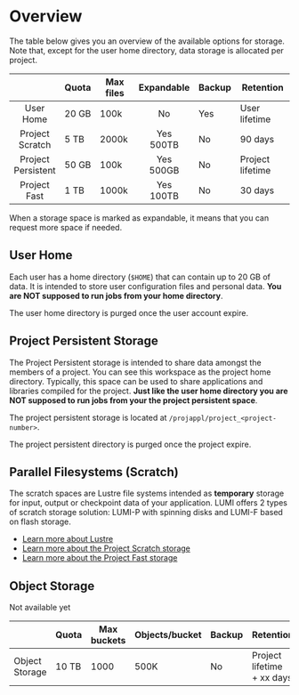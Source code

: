 # Overview

[lustre]: parallel/lustre.md
[lumif]: parallel/lumif.md 
[lumip]: parallel/lumip.md 

The table below gives you an overview of the available options for storage. Note
that, except for the user home directory, data storage is allocated per project.

|                       | Quota | Max files | Expandable   | Backup | Retention        |
|:---------------------:|-------|-----------|:------------:|--------|------------------|
| User<br>Home          | 20 GB | 100k      | No           | Yes    | User lifetime    |
| Project<br>Scratch    | 5 TB  | 2000k     | Yes<br>500TB | No     | 90 days          |
| Project<br>Persistent | 50 GB | 100k      | Yes<br>500GB | No     | Project lifetime |
| Project<br>Fast       | 1 TB  | 1000k     | Yes<br>100TB | No     | 30 days          |

When a storage space is marked as expandable, it means that you can request 
more space if needed.

## User Home

Each user has a home directory (`$HOME`) that can contain up to 20 GB of data. 
It is intended to store user configuration files and personal data. **You are
NOT supposed to run jobs from your home directory**.

The user home directory is purged once the user account expire.

## Project Persistent Storage

The Project Persistent storage is intended to share data amongst the members of
a project. You can see this workspace as the project home directory. Typically, 
this space can be used to share applications and libraries compiled for the 
project. **Just like the user home directory you are NOT supposed to run jobs 
from your the project persistent space**.

The project persistent storage is located at `/projappl/project_<project-number>`.

The project persistent directory is purged once the project expire.

## Parallel Filesystems (Scratch)

The scratch spaces are Lustre file systems intended as **temporary** storage for
input, output or checkpoint data of your application. LUMI offers 2 types of 
scratch storage solution: LUMI-P with spinning disks and LUMI-F based on flash 
storage.

- [Learn more about Lustre][lustre]
- [Learn more about the Project Scratch storage][lumip]
- [Learn more about the Project Fast storage][lumif]

## Object Storage

Not available yet

|                 | Quota | Max buckets | Objects/bucket | Backup | Retention                      |
|-----------------|-------|-------------|----------------|--------|--------------------------------|
| Object Storage  | 10 TB | 1000        | 500K           | No     | Project lifetime<br> + xx days |

